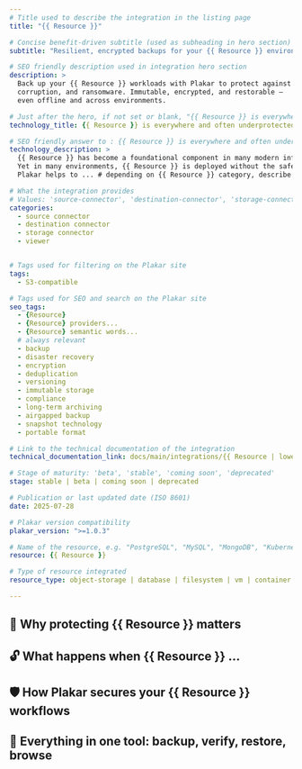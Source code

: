 ```yaml
---
# Title used to describe the integration in the listing page
title: "{{ Resource }}"

# Concise benefit-driven subtitle (used as subheading in hero section)
subtitle: "Resilient, encrypted backups for your {{ Resource }} environment"

# SEO friendly description used in integration hero section
description: >
  Back up your {{ Resource }} workloads with Plakar to protect against data loss,
  corruption, and ransomware. Immutable, encrypted, and restorable —
  even offline and across environments.

# Just after the hero, if not set or blank, "{{ Resource }} is everywhere and often underprotected" will be used
technology_title: {{ Resource }} is everywhere and often underprotected

# SEO friendly answer to : {{ Resource }} is everywhere and often underprotected
technology_description: >
  {{ Resource }} has become a foundational component in many modern infrastructures... # describe why {{ Resource }} is awesome
  Yet in many environments, {{ Resource }} is deployed without the safeguards...
  Plakar helps to ... # depending on {{ Resource }} category, describe how Plakar helps protect it or use it to store critical data or both

# What the integration provides
# Values: 'source-connector', 'destination-connector', 'storage-connector', 'viewer'
categories:
  - source connector
  - destination connector
  - storage connector
  - viewer


# Tags used for filtering on the Plakar site
tags:
  - S3-compatible

# Tags used for SEO and search on the Plakar site
seo_tags:
  - {Resource}
  - {Resource} providers...
  - {Resource} semantic words...
  # always relevant
  - backup
  - disaster recovery
  - encryption
  - deduplication
  - versioning
  - immutable storage
  - compliance
  - long-term archiving
  - airgapped backup
  - snapshot technology
  - portable format

# Link to the technical documentation of the integration
technical_documentation_link: docs/main/integrations/{{ Resource | lower }}/

# Stage of maturity: 'beta', 'stable', 'coming soon', 'deprecated'
stage: stable | beta | coming soon | deprecated

# Publication or last updated date (ISO 8601)
date: 2025-07-28

# Plakar version compatibility
plakar_version: ">=1.0.3"

# Name of the resource, e.g. "PostgreSQL", "MySQL", "MongoDB", "Kubernetes", etc.
resource: {{ Resource }} 

# Type of resource integrated
resource_type: object-storage | database | filesystem | vm | container | api

---
```


<!-- General guidelines for this template:

"Resporitory" should never be use to talk about Kloset, use Kloset store"

Char "—" is strictely forbidden inside documentation.

-->

## 🧠 Why protecting {{ Resource }} matters

<!--
Assume the critical role of {{ Resource }} is already known or covered in the technology_description.

Focus this section on the *risks and consequences* of leaving {{ Resource }} unprotected.
Mention scenarios like silent corruption, accidental deletion, compliance failure, ransomware access, or operational downtime.
The goal is to justify the need for added protection, not to reintroduce the resource.
SEO goal: capture queries like “{{ Resource }} backup risks”, “protecting {{ Resource }} data”, “immutable backups for {{ Resource }}”.

If {{ Resource }} is under a shared responsibility model contract, let's explain to user that it's their responsibility to make their backups from a contractual standpoint.

-->

## 🔓 What happens when {{ Resource }} ...

<!--
Use this section to describe the most realistic and high-impact failure scenario for {{ Resource }}.

Examples:
- MinIO → ...is accessed with leaked credentials
- PostgreSQL → ...gets corrupted by a bad migration
- NFS → ...is mounted and wiped by mistake
- Kubernetes → ...loses state due to a node failure
- Proxmox → ...has no external snapshot and the VM fails

Write 2–3 sentences explaining what typically goes wrong, and why native protection is insufficient.

Then list how Plakar addresses this exact risk:
- Immutable, encrypted snapshots
- Externalized storage (air-gap or access isolation)
- Granular recovery without full restore

SEO goal: attract queries like “{{ Resource }} failure recovery”, “accidental deletion in {{ Resource }}”, “backup strategy for {{ Resource }}”.
-->

## 🛡️ How Plakar secures your {{ Resource }} workflows

<!--
Explain how Plakar integrates with {{ Resource }}:
- As a source to back up data from {{ Resource }}
- As a backend to store snapshots from other systems
- As a restore destination for verified snapshots

Clarify what Plakar adds: encryption, deduplication, versioning, snapshot browsing, offline usage.
SEO goal: emphasize “{{ Resource }} backup with Plakar”, “restore {{ Resource }} data”, etc.
Avoid low-value repetition; show what’s unique.
-->


## 🧰 Everything in one tool: backup, verify, restore, browse

<!--
Summarize Plakar’s value proposition as an all-in-one platform.
Highlight key capabilities:
- Immutable snapshots
- End-to-end encryption
- Deduplication
- On-demand inspection (UI/CLI)
- Cold storage export

Position Plakar as a single, transparent, and efficient solution for all workflows involving {{ Resource }}.
SEO goal: centralize feature keywords while staying concrete and benefits-focused.
-->